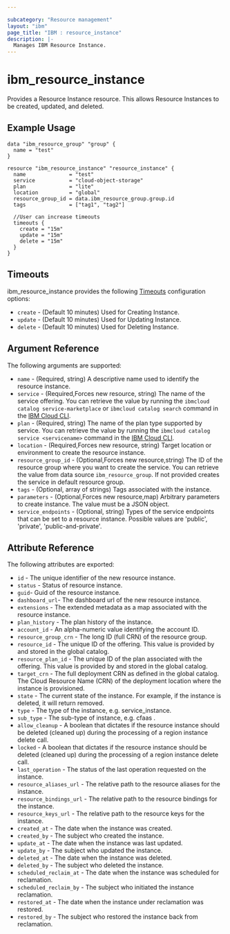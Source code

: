 ```yaml
---

subcategory: "Resource management"
layout: "ibm"
page_title: "IBM : resource_instance"
description: |-
  Manages IBM Resource Instance.
---
```


# ibm\_resource_instance

Provides a Resource Instance resource. This allows Resource Instances to be created, updated, and deleted.

## Example Usage

```hcl
data "ibm_resource_group" "group" {
  name = "test"
}

resource "ibm_resource_instance" "resource_instance" {
  name              = "test"
  service           = "cloud-object-storage"
  plan              = "lite"
  location          = "global"
  resource_group_id = data.ibm_resource_group.group.id
  tags              = ["tag1", "tag2"]

  //User can increase timeouts
  timeouts {
    create = "15m"
    update = "15m"
    delete = "15m"
  }
}
```

## Timeouts

ibm_resource_instance provides the following [Timeouts](https://www.terraform.io/docs/configuration/resources.html#timeouts) configuration options:

* `create` - (Default 10 minutes) Used for Creating Instance.
* `update` - (Default 10 minutes) Used for Updating Instance.
* `delete` - (Default 10 minutes) Used for Deleting Instance.


## Argument Reference

The following arguments are supported:

* `name` - (Required, string) A descriptive name used to identify the resource instance.
* `service` - (Required,Forces new resource, string) The name of the service offering. You can retrieve the value by running the `ibmcloud catalog service-marketplace` or `ibmcloud catalog search` command in the [IBM Cloud CLI](https://cloud.ibm.com/docs/cli?topic=cloud-cli-getting-started).
* `plan` - (Required, string) The name of the plan type supported by service. You can retrieve the value by running the `ibmcloud catalog service <servicename>` command in the [IBM Cloud CLI](https://cloud.ibm.com/docs/cli?topic=cloud-cli-getting-started).
* `location` - (Required,Forces new resource, string) Target location or environment to create the resource instance.
* `resource_group_id` - (Optional,Forces new resource,string) The ID of the resource group where you want to create the service. You can retrieve the value from data source `ibm_resource_group`. If not provided creates the service in default resource group.
* `tags` - (Optional, array of strings) Tags associated with the instance.
* `parameters` - (Optional,Forces new resource,map) Arbitrary parameters to create instance. The value must be a JSON object.
* `service_endpoints` - (Optional, string) Types of the service endpoints that can be set to a resource instance. Possible values are 'public', 'private', 'public-and-private'.

## Attribute Reference

The following attributes are exported:

* `id` - The unique identifier of the new resource instance.
* `status` - Status of resource instance.
* `guid`- Guid of the resource instance.
* `dashboard_url`- The dashboard url of the new resource instance.
* `extensions` - The extended metadata as a map associated with the resource instance.
* `plan_history` - The plan history of the instance.
* `account_id` - An alpha-numeric value identifying the account ID.
* `resource_group_crn` - The long ID (full CRN) of the resource group.
* `resource_id` - The unique ID of the offering. This value is provided by and stored in the global catalog.
* `resource_plan_id` - The unique ID of the plan associated with the offering. This value is provided by and stored in the global catalog.
* `target_crn` - The full deployment CRN as defined in the global catalog. The Cloud Resource Name (CRN) of the deployment location where the instance is provisioned.
* `state` - The current state of the instance. For example, if the instance is deleted, it will return removed.
* `type` - The type of the instance, e.g. service_instance.
* `sub_type` - The sub-type of instance, e.g. cfaas .
* `allow_cleanup` - A boolean that dictates if the resource instance should be deleted (cleaned up) during the processing of a region instance delete call.
* `locked` - A boolean that dictates if the resource instance should be deleted (cleaned up) during the processing of a region instance delete call.
* `last_operation` - The status of the last operation requested on the instance.
* `resource_aliases_url` - The relative path to the resource aliases for the instance.
* `resource_bindings_url` - The relative path to the resource bindings for the instance.
* `resource_keys_url` - The relative path to the resource keys for the instance.
* `created_at` - The date when the instance was created.
* `created_by` - The subject who created the instance.
* `update_at` - The date when the instance was last updated.
* `update_by` - The subject who updated the instance.
* `deleted_at` - The date when the instance was deleted.
* `deleted_by` - The subject who deleted the instance.
* `scheduled_reclaim_at` - The date when the instance was scheduled for reclamation.
* `scheduled_reclaim_by` - The subject who initiated the instance reclamation.
* `restored_at` - The date when the instance under reclamation was restored.
* `restored_by` - The subject who restored the instance back from reclamation.

